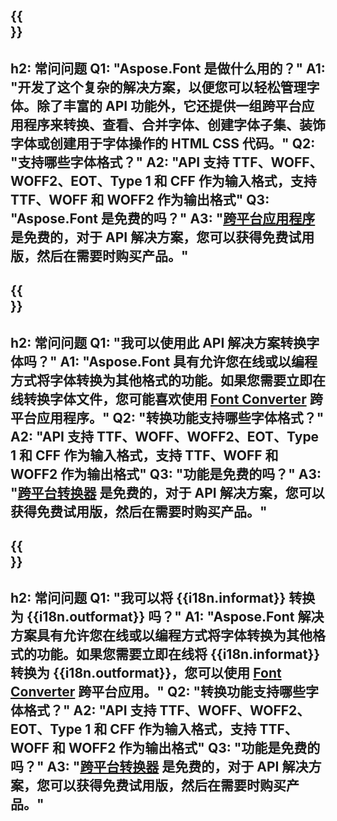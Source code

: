 ﻿---
translation: true
deploy: false
---

{{<section faq>}}
---
h2: 常问问题
Q1: "Aspose.Font 是做什么用的？"
A1: "开发了这个复杂的解决方案，以便您可以轻松管理字体。除了丰富的 API 功能外，它还提供一组跨平台应用程序来转换、查看、合并字体、创建字体子集、装饰字体或创建用于字体操作的 HTML CSS 代码。"
Q2: "支持哪些字体格式？"
A2: "API 支持 TTF、WOFF、WOFF2、EOT、Type 1 和 CFF 作为输入格式，支持 TTF、WOFF 和 WOFF2 作为输出格式"
Q3: "Aspose.Font 是免费的吗？"
A3: "[跨平台应用程序](https://products.aspose.app/font/applications) 是免费的，对于 API 解决方案，您可以获得免费试用版，然后在需要时购买产品。"
---

{{<section faq-converter>}}
---
h2: 常问问题
Q1: "我可以使用此 API 解决方案转换字体吗？"
A1: "Aspose.Font 具有允许您在线或以编程方式将字体转换为其他格式的功能。如果您需要立即在线转换字体文件，您可能喜欢使用 [Font Converter](https://products.aspose.app/font/conversion/) 跨平台应用程序。"
Q2: "转换功能支持哪些字体格式？"
A2: "API 支持 TTF、WOFF、WOFF2、EOT、Type 1 和 CFF 作为输入格式，支持 TTF、WOFF 和 WOFF2 作为输出格式"
Q3: "功能是免费的吗？"
A3: "[跨平台转换器](https://products.aspose.app/font/conversion) 是免费的，对于 API 解决方案，您可以获得免费试用版，然后在需要时购买产品。"
---

{{<section faq-converter-child>}}
---
h2: 常问问题
Q1: "我可以将 {{i18n.informat}} 转换为 {{i18n.outformat}} 吗？"
A1: "Aspose.Font 解决方案具有允许您在线或以编程方式将字体转换为其他格式的功能。如果您需要立即在线将 {{i18n.informat}} 转换为 {{i18n.outformat}}，您可以使用 [Font Converter](https://products.aspose.app/font/conversion/) 跨平台应用。"
Q2: "转换功能支持哪些字体格式？"
A2: "API 支持 TTF、WOFF、WOFF2、EOT、Type 1 和 CFF 作为输入格式，支持 TTF、WOFF 和 WOFF2 作为输出格式"
Q3: "功能是免费的吗？"
A3: "[跨平台转换器](https://products.aspose.app/font/conversion) 是免费的，对于 API 解决方案，您可以获得免费试用版，然后在需要时购买产品。"
---